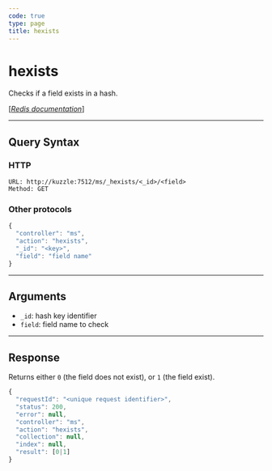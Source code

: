 ```yaml
---
code: true
type: page
title: hexists
---
```


# hexists



Checks if a field exists in a hash.

[[_Redis documentation_]](https://redis.io/commands/hexists)

---

## Query Syntax

### HTTP

```http
URL: http://kuzzle:7512/ms/_hexists/<_id>/<field>
Method: GET
```

### Other protocols

```js
{
  "controller": "ms",
  "action": "hexists",
  "_id": "<key>",
  "field": "field name"
}
```

---

## Arguments

- `_id`: hash key identifier
- `field`: field name to check

---

## Response

Returns either `0` (the field does not exist), or `1` (the field exist).

```javascript
{
  "requestId": "<unique request identifier>",
  "status": 200,
  "error": null,
  "controller": "ms",
  "action": "hexists",
  "collection": null,
  "index": null,
  "result": [0|1]
}
```
